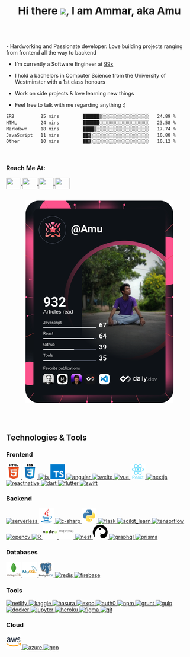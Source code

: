 <h1 align="center">Hi there <img src="https://raw.githubusercontent.com/MartinHeinz/MartinHeinz/master/wave.gif" height="30px" />, I am Ammar, aka Amu</h1>
<br />
<div>
<!--   <img src="https://visitor-badge.glitch.me/badge?page_id=Ammar-Raneez.Ammar-Raneez" /> -->
  <a href="https://www.hackerrank.com/_Ammar_">
    <img alt ="" src="https://img.shields.io/badge/HackerRank-&#9734&#9734&#9734&#9734&#9734-brightgreen?style=flat&logo=hackerrank">
  </a>
</div>
<br />
- Hardworking and Passionate developer. Love building projects ranging from frontend all the way to backend

- I’m currently a Software Engineer at [99x](http://99x.io/)

- I hold a bachelors in Computer Science from the University of Westminster with a 1st class honours 

- Work on side projects & love learning new things

- Feel free to talk with me regarding anything :)

<!--<br />
<h3>Weekly Overall Grind 💪</h3>-->

<!--START_SECTION:waka-->

```txt
ERB          25 mins         ██████▒░░░░░░░░░░░░░░░░░░   24.89 %
HTML         24 mins         ██████░░░░░░░░░░░░░░░░░░░   23.58 %
Markdown     18 mins         ████▒░░░░░░░░░░░░░░░░░░░░   17.74 %
JavaScript   11 mins         ██▓░░░░░░░░░░░░░░░░░░░░░░   10.88 %
Other        10 mins         ██▓░░░░░░░░░░░░░░░░░░░░░░   10.12 %
```

<!--END_SECTION:waka-->

<br />
<div>
  <h3 align="left">Reach Me At:</h3>
  <a href="https://linkedin.com/in/ammar-raneez-246114196/" target="blank">
    <img align="center" src="https://raw.githubusercontent.com/rahuldkjain/github-profile-readme-generator/master/src/images/icons/Social/linked-in-alt.svg"
      height="30" width="40"
    />
  </a>
  <a href="https://www.facebook.com/ammar.raneez.3/" target="blank">
    <img align="center" src="https://raw.githubusercontent.com/rahuldkjain/github-profile-readme-generator/master/src/images/icons/Social/facebook.svg"
      height="30" width="40"
    />
  </a>
  <a href="https://www.instagram.com/_ammar._r/" target="blank">
    <img align="center" src="https://raw.githubusercontent.com/rahuldkjain/github-profile-readme-generator/master/src/images/icons/Social/instagram.svg"
      height="30" width="40"
    />
  </a>
  <a href="https://stackoverflow.com/users/13134768/ammar" target="blank">
    <img align="center" src="https://raw.githubusercontent.com/rahuldkjain/github-profile-readme-generator/master/src/images/icons/Social/stack-overflow.svg"
      height="30" width="40"
    />
  </a>
  <br /><br />
  <p align="center">
    <a href="https://github.com/Ammar-Raneez/Ammar-Raneez/blob/main/devcard.svg">
      <img src="https://github.com/Ammar-Raneez/Ammar-Raneez/blob/main/devcard.svg" width="400" alt="Ammar's Dev Card"/>
    </a>
  </p>
</div>
<br /><br />

<h2>Technologies & Tools</h2>
<h3>Frontend</h3>
<p>
  <a href="https://www.w3.org/html/" target="_blank"> <img src="https://raw.githubusercontent.com/devicons/devicon/master/icons/html5/html5-original-wordmark.svg" alt="html5"  width="40" height="40" /> </a>
  <a href="https://www.w3schools.com/css/" target="_blank"> <img src="https://raw.githubusercontent.com/devicons/devicon/master/icons/css3/css3-original-wordmark.svg" alt="css3" width="40" height="40" /> </a>
  <a href="https://developer.mozilla.org/en-US/docs/Web/JavaScript" target="_blank"> <img src="https://www.vectorlogo.zone/logos/javascript/javascript-vertical.svg" alt="js" width="40" height="40" /> </a>
  <a href="https://www.typescriptlang.org/" target="_blank"> <img src="https://raw.githubusercontent.com/devicons/devicon/master/icons/typescript/typescript-original.svg" alt="typescript" width="40" height="40" /> </a>
  <a href="https://angular.io/" target="_blank"> <img src="https://www.vectorlogo.zone/logos/angular/angular-icon.svg" alt="angular" width="40" height="40" /> </a>
  <a href="https://svelte.dev/" target="_blank"> <img src="https://raw.githubusercontent.com/AliasIO/wappalyzer/79011e2000d4cfc20b71e85ce7be3c03b0a88e86/src/drivers/webextension/images/icons/Svelte.svg" alt="svelte" width="40" height="40" /> </a>
  <a href="https://vuejs.org/" target="_blank"> <img src="https://www.vectorlogo.zone/logos/vuejs/vuejs-icon.svg" alt="vue" width="40" height="40" /> </a>
  <a href="https://reactjs.org/" target="_blank"> <img src="https://raw.githubusercontent.com/devicons/devicon/master/icons/react/react-original-wordmark.svg" alt="react" width="40" height="40" /> </a>
  <a href="https://nextjs.org/" target="_blank"> <img src="https://upload.wikimedia.org/wikipedia/commons/thumb/8/8e/Nextjs-logo.svg/800px-Nextjs-logo.svg.png" alt="nextjs" width="40" height="40" /> </a>
  <a href="https://reactnative.dev/" target="_blank"> <img src="https://reactnative.dev/img/header_logo.svg" alt="reactnative" width="40" height="40" /> </a>
  <a href="https://dart.dev" target="_blank"> <img src="https://www.vectorlogo.zone/logos/dartlang/dartlang-icon.svg" alt="dart" width="40" height="40" /> </a>
  <a href="https://flutter.dev" target="_blank"> <img src="https://www.vectorlogo.zone/logos/flutterio/flutterio-icon.svg" alt="flutter" width="40" height="40" /> </a>
</a>
  <a href="https://www.swift.com/" target="_blank"> <img src="https://www.vectorlogo.zone/logos/swift/swift-icon.svg" alt="swift" width="40" height="40" /> </a>
</p>

<h3>Backend</h3>
<p>
<a href="https://www.serverless.com/" target="_blank"> <img src="https://www.vectorlogo.zone/logos/serverless/serverless-icon.svg" alt="serverless" width="40" height="40" /> </a>
  <a href="https://www.java.com" target="_blank"> <img src="https://raw.githubusercontent.com/devicons/devicon/master/icons/java/java-original.svg" alt="java" width="40" height="40" /> </a>
    <a href="https://docs.microsoft.com/en-us/dotnet/csharp/" target="_blank"> <img src="https://seeklogo.com/images/C/c-sharp-c-logo-02F17714BA-seeklogo.com.png" alt="c-sharp" width="40" height="40" /> </a>
  <a href="https://www.python.org" target="_blank"> <img src="https://raw.githubusercontent.com/devicons/devicon/master/icons/python/python-original.svg" alt="python" width="40" height="40" /> </a>
  <a href="https://flask.palletsprojects.com/" target="_blank"> <img src="https://www.vectorlogo.zone/logos/pocoo_flask/pocoo_flask-icon.svg" alt="flask" width="40" height="40" /> </a>
  <a href="https://scikit-learn.org/" target="_blank"> <img src="https://upload.wikimedia.org/wikipedia/commons/0/05/Scikit_learn_logo_small.svg" alt="scikit_learn" width="40" height="40" /> </a>
  <a href="https://www.tensorflow.org" target="_blank"> <img src="https://www.vectorlogo.zone/logos/tensorflow/tensorflow-icon.svg" alt="tensorflow" width="40" height="40" /> </a>
  <a href="https://opencv.org/" target="_blank"> <img src="https://www.vectorlogo.zone/logos/opencv/opencv-icon.svg" alt="opencv" width="40" height="40" /> </a>
    <a href="https://www.r-project.org/" target="_blank"> <img src="https://www.vectorlogo.zone/logos/r-project/r-project-official.svg" alt="R" width="40" height="40" /> </a>
  <a href="https://nodejs.org" target="_blank"> <img src="https://raw.githubusercontent.com/devicons/devicon/master/icons/nodejs/nodejs-original-wordmark.svg" alt="nodejs" width="40" height="40" /> </a>
  <a href="https://expressjs.com" target="_blank"> <img src="https://raw.githubusercontent.com/devicons/devicon/master/icons/express/express-original-wordmark.svg" alt="express" width="40" height="40" /> </a>
  <a href="https://nestjs.com/" target="_blank"> <img src="https://www.vectorlogo.zone/logos/nestjs/nestjs-icon.svg" alt="nest" width="40" height="40" /> </a>
  <a href="https://deno.land/" target="_blank"> <img src="https://raw.githubusercontent.com/simple-icons/simple-icons/de63615eebd106ac1bcab3318ec85e1b32168ccf/icons/deno.svg" alt="deno" width="40" height="40" /> </a>
  <a href="https://graphql.org" target="_blank"> <img src="https://www.vectorlogo.zone/logos/graphql/graphql-icon.svg" alt="graphql" width="40" height="40" /> </a>
  <a href="https://www.prisma.io/" target="_blank"> <img src="https://prismalens.vercel.app/header/logo-dark.svg" alt="prisma" width="40" height="40" /> </a>
</p>

<h3>Databases</h3>
<p>
  <a href="https://www.mongodb.com/" target="_blank"> <img src="https://raw.githubusercontent.com/devicons/devicon/master/icons/mongodb/mongodb-original-wordmark.svg" alt="mongodb" width="40" height="40" /> </a>
  <a href="https://www.mysql.com/" target="_blank"> <img src="https://raw.githubusercontent.com/devicons/devicon/master/icons/mysql/mysql-original-wordmark.svg" alt="mysql" width="40" height="40" /> </a>
  <a href="https://www.postgresql.org" target="_blank"> <img src="https://raw.githubusercontent.com/devicons/devicon/master/icons/postgresql/postgresql-original-wordmark.svg" alt="postgresql" width="40" height="40" /> </a>
  <a href="https://redis.io/" target="_blank"> <img src="https://www.vectorlogo.zone/logos/redis/redis-icon.svg" alt="redis" width="40" height="40" /> </a>
  <a href="https://firebase.google.com/" target="_blank"> <img src="https://www.vectorlogo.zone/logos/firebase/firebase-icon.svg" alt="firebase" width="40" height="40" /> </a>
</p>

<h3>Tools</h3>
<p>
  <a href="https://www.netlify.com/" target="_blank"> <img src="https://www.vectorlogo.zone/logos/netlify/netlify-icon.svg" alt="netlify" width="40" height="40" /> </a>
  <a href="https://www.kaggle.com/" target="_blank"> <img src="https://www.vectorlogo.zone/logos/kaggle/kaggle-icon.svg" alt="kaggle" width="40" height="40" /> </a>
  <a href="https://hasura.io/" target="_blank"> <img src="https://www.vectorlogo.zone/logos/hasuraio/hasuraio-icon.svg" alt="hasura" width="40" height="40" /> </a>
  <a href="https://expo.dev/" target="_blank"> <img src="https://www.vectorlogo.zone/logos/expoio/expoio-icon.svg" alt="expo" width="40" height="40" /> </a>
  <a href="https://auth0.com/" target="_blank"> <img src="https://www.vectorlogo.zone/logos/auth0/auth0-icon.svg" alt="auth0" width="40" height="40" /> </a>
  <a href="https://www.npmjs.com/" target="_blank"> <img src="https://www.vectorlogo.zone/logos/npmjs/npmjs-ar21.svg" alt="npm" width="40" height="40" /> </a>
  <a href="https://gruntjs.com/" target="_blank"> <img src="https://www.vectorlogo.zone/logos/gruntjs/gruntjs-icon.svg" alt="grunt" width="40" height="40" /> </a>
  <a href="https://gulpjs.com/" target="_blank"> <img src="https://www.vectorlogo.zone/logos/gulpjs/gulpjs-ar21.svg" alt="gulp" width="40" height="40" /> </a>
  <a href="https://www.docker.com/" target="_blank"> <img src="https://www.vectorlogo.zone/logos/docker/docker-official.svg" alt="docker" width="40" height="40" /> </a>
  <a href="https://jupyter.org/" target="_blank"> <img src="https://www.vectorlogo.zone/logos/jupyter/jupyter-ar21.svg" alt="jupyter" width="40" height="40" /> </a>
  <a href="https://heroku.com" target="_blank"> <img src="https://www.vectorlogo.zone/logos/heroku/heroku-icon.svg" alt="heroku" width="40" height="40" /> </a> 
  <a href="https://www.figma.com/" target="_blank"> <img src="https://www.vectorlogo.zone/logos/figma/figma-icon.svg" alt="figma" width="40" height="40" /> </a>
  <a href="https://git-scm.com/" target="_blank"> <img src="https://www.vectorlogo.zone/logos/git-scm/git-scm-icon.svg" alt="git" width="40" height="40" /> </a>
</p>

<h3>Cloud</h3>
<p>
  <a href="https://aws.amazon.com" target="_blank"> <img src="https://raw.githubusercontent.com/devicons/devicon/master/icons/amazonwebservices/amazonwebservices-original-wordmark.svg" alt="aws" width="40" height="40" /> </a>
  <a href="https://azure.microsoft.com/en-in/" target="_blank"> <img src="https://www.vectorlogo.zone/logos/microsoft_azure/microsoft_azure-icon.svg" alt="azure" width="40" height="40" /> </a>
  <a href="https://cloud.google.com" target="_blank"> <img src="https://www.vectorlogo.zone/logos/google_cloud/google_cloud-icon.svg" alt="gcp" width="40" height="40" /> </a>
</p>

<!--<br /><br />
<img align="center" width="100%"  src="https://github-readme-stats.vercel.app/api?username=Ammar-Raneez&show_icons=true&theme=tokyonight&count_private=true&show_icons=true" />
<br /><br />
<img align="center" width="100%"  src="https://github-readme-streak-stats.herokuapp.com/?user=Ammar-Raneez" />
<br /><br />-->
<!-- <img align="center" width="100%"  src="https://github-readme-stats.vercel.app/api/top-langs/?username=Ammar-Raneez">
<br /><br /> -->
<!--<img align="center" width="100%"  src="https://github-readme-stats.vercel.app/api/wakatime?username=@Ammar" />-->
